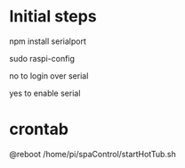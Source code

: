# Initial steps
npm install serialport

sudo raspi-config

no to login over serial

yes to enable serial

# crontab
@reboot /home/pi/spaControl/startHotTub.sh
